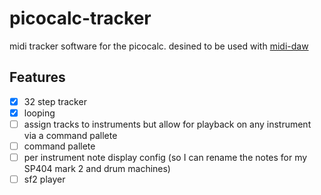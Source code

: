 # picocalc-tracker

midi tracker software for the picocalc. desined to be used with [midi-daw](https://github.com/calacuda/midi-daw)

## Features

- [x] 32 step tracker
- [x] looping
- [ ] assign tracks to instruments but allow for playback on any instrument via a command pallete
- [ ] command pallete
- [ ] per instrument note display config (so I can rename the notes for my SP404 mark 2 and drum machines)
- [ ] sf2 player
